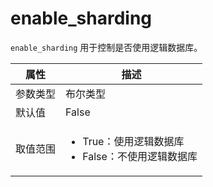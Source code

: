 # enable_sharding

`enable_sharding` 用于控制是否使用逻辑数据库。
<!--  -->
|  属性    | 描述     |
|----------|---------|
| 参数类型 |   布尔类型      |
| 默认值   | False     |
| 取值范围 | <ul><li>True：使用逻辑数据库</li><li>False：不使用逻辑数据库</li></ul>  |
